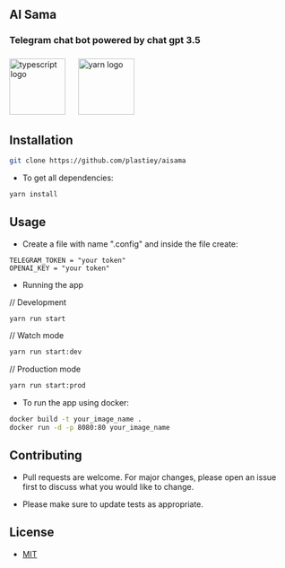 ## AI Sama

### Telegram chat bot powered by chat gpt 3.5

###

<div align="left">
  <img src="https://cdn.jsdelivr.net/gh/devicons/devicon/icons/typescript/typescript-original.svg" height="100" alt="typescript logo"  />
  <img width="15" />
  <img src="https://cdn.jsdelivr.net/gh/devicons/devicon/icons/yarn/yarn-original.svg" height="100" alt="yarn logo"  />
</div>

###

## Installation

```sh
git clone https://github.com/plastiey/aisama
```

- To get all dependencies:

```sh
yarn install
```

## Usage

- Create a file with name ".config" and inside the file create:

```.env
TELEGRAM_TOKEN = "your token"
OPENAI_KEY = "your token"
```

- Running the app

// Development
```sh
yarn run start
```

// Watch mode
```sh
yarn run start:dev
```

// Production mode
```sh
yarn run start:prod
```

-  To run the app using docker:

```sh
docker build -t your_image_name .
docker run -d -p 8080:80 your_image_name
```

## Contributing

- Pull requests are welcome. For major changes, please open an issue first
to discuss what you would like to change.

- Please make sure to update tests as appropriate.

## License

- [MIT](./LICENSE)
